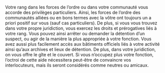 ﻿---
id: background_lawman_fr.md#aptitude--position-dautorité
name: "Aptitude : Position d'autorité"
---

Votre rang dans les forces de l’ordre ou dans votre communauté vous accorde des privilèges particuliers. Ainsi, les forces de l’ordre des communautés alliées ou en bons termes avec la vôtre ont toujours un a priori positif sur vous (sauf cas particuliers). De plus, si vous vous trouvez dans votre propre juridiction, vous exercez les droits et prérogatives liés à votre rang. Vous pouvez ainsi arrêter ou demander la détention d’un suspect, ou agir de la manière la plus appropriée à votre fonction. Vous avez aussi plus facilement accès aux bâtiments officiels liés à votre activité ainsi qu’aux archives et lieux de détention. De plus, dans votre juridiction, on vous offre le gîte et le couvert. Si vous n’occupez plus votre fonction, l’octroi de cette aide nécessitera peut-être de convaincre vos interlocuteurs, mais ils seront considérés comme neutres ou amicaux.

